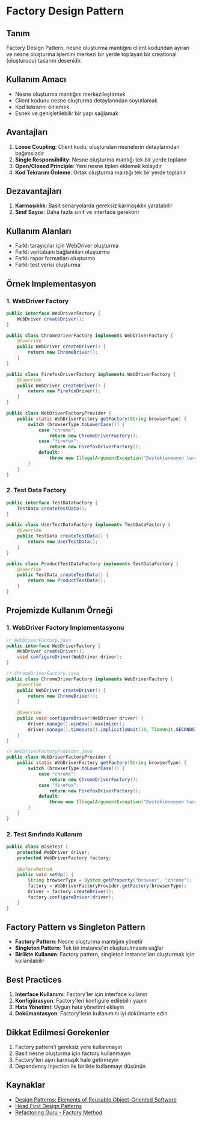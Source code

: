 # Factory Design Pattern

## Tanım
Factory Design Pattern, nesne oluşturma mantığını client kodundan ayıran ve nesne oluşturma işlemini merkezi bir yerde toplayan bir creational (oluşturucu) tasarım desenidir.

## Kullanım Amacı
- Nesne oluşturma mantığını merkezileştirmek
- Client kodunu nesne oluşturma detaylarından soyutlamak
- Kod tekrarını önlemek
- Esnek ve genişletilebilir bir yapı sağlamak

## Avantajları
1. **Loose Coupling**: Client kodu, oluşturulan nesnelerin detaylarından bağımsızdır
2. **Single Responsibility**: Nesne oluşturma mantığı tek bir yerde toplanır
3. **Open/Closed Principle**: Yeni nesne tipleri eklemek kolaydır
4. **Kod Tekrarını Önleme**: Ortak oluşturma mantığı tek bir yerde toplanır

## Dezavantajları
1. **Karmaşıklık**: Basit senaryolarda gereksiz karmaşıklık yaratabilir
2. **Sınıf Sayısı**: Daha fazla sınıf ve interface gerektirir

## Kullanım Alanları
- Farklı tarayıcılar için WebDriver oluşturma
- Farklı veritabanı bağlantıları oluşturma
- Farklı rapor formatları oluşturma
- Farklı test verisi oluşturma

## Örnek Implementasyon

### 1. WebDriver Factory
```java
public interface WebDriverFactory {
    WebDriver createDriver();
}

public class ChromeDriverFactory implements WebDriverFactory {
    @Override
    public WebDriver createDriver() {
        return new ChromeDriver();
    }
}

public class FirefoxDriverFactory implements WebDriverFactory {
    @Override
    public WebDriver createDriver() {
        return new FirefoxDriver();
    }
}

public class WebDriverFactoryProvider {
    public static WebDriverFactory getFactory(String browserType) {
        switch (browserType.toLowerCase()) {
            case "chrome":
                return new ChromeDriverFactory();
            case "firefox":
                return new FirefoxDriverFactory();
            default:
                throw new IllegalArgumentException("Desteklenmeyen tarayıcı: " + browserType);
        }
    }
}
```

### 2. Test Data Factory
```java
public interface TestDataFactory {
    TestData createTestData();
}

public class UserTestDataFactory implements TestDataFactory {
    @Override
    public TestData createTestData() {
        return new UserTestData();
    }
}

public class ProductTestDataFactory implements TestDataFactory {
    @Override
    public TestData createTestData() {
        return new ProductTestData();
    }
}
```

## Projemizde Kullanım Örneği

### 1. WebDriver Factory Implementasyonu
```java
// WebDriverFactory.java
public interface WebDriverFactory {
    WebDriver createDriver();
    void configureDriver(WebDriver driver);
}

// ChromeDriverFactory.java
public class ChromeDriverFactory implements WebDriverFactory {
    @Override
    public WebDriver createDriver() {
        return new ChromeDriver();
    }
    
    @Override
    public void configureDriver(WebDriver driver) {
        driver.manage().window().maximize();
        driver.manage().timeouts().implicitlyWait(10, TimeUnit.SECONDS);
    }
}

// WebDriverFactoryProvider.java
public class WebDriverFactoryProvider {
    public static WebDriverFactory getFactory(String browserType) {
        switch (browserType.toLowerCase()) {
            case "chrome":
                return new ChromeDriverFactory();
            case "firefox":
                return new FirefoxDriverFactory();
            default:
                throw new IllegalArgumentException("Desteklenmeyen tarayıcı: " + browserType);
        }
    }
}
```

### 2. Test Sınıfında Kullanım
```java
public class BaseTest {
    protected WebDriver driver;
    protected WebDriverFactory factory;
    
    @BeforeMethod
    public void setUp() {
        String browserType = System.getProperty("browser", "chrome");
        factory = WebDriverFactoryProvider.getFactory(browserType);
        driver = factory.createDriver();
        factory.configureDriver(driver);
    }
}
```

## Factory Pattern vs Singleton Pattern
- **Factory Pattern**: Nesne oluşturma mantığını yönetir
- **Singleton Pattern**: Tek bir instance'ın oluşturulmasını sağlar
- **Birlikte Kullanım**: Factory pattern, singleton instance'ları oluşturmak için kullanılabilir

## Best Practices
1. **Interface Kullanımı**: Factory'ler için interface kullanın
2. **Konfigürasyon**: Factory'leri konfigüre edilebilir yapın
3. **Hata Yönetimi**: Uygun hata yönetimi ekleyin
4. **Dokümantasyon**: Factory'lerin kullanımını iyi dokümante edin

## Dikkat Edilmesi Gerekenler
1. Factory pattern'i gereksiz yere kullanmayın
2. Basit nesne oluşturma için factory kullanmayın
3. Factory'leri aşırı karmaşık hale getirmeyin
4. Dependency Injection ile birlikte kullanmayı düşünün

## Kaynaklar
- [Design Patterns: Elements of Reusable Object-Oriented Software](https://www.amazon.com/Design-Patterns-Elements-Reusable-Object-Oriented/dp/0201633612)
- [Head First Design Patterns](https://www.amazon.com/Head-First-Design-Patterns-Brain-Friendly/dp/149207800X)
- [Refactoring Guru - Factory Method](https://refactoring.guru/design-patterns/factory-method) 